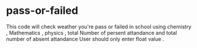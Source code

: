 # pass-or-failed
This code will check weather you're pass or failed in school using chemistry , Mathematics , physics , total Number of persent attandance and total number of absent attandance
User should only enter float value .
